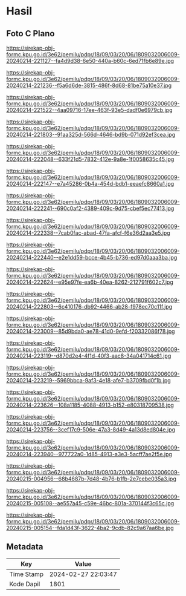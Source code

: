 # Hasil

## Foto C Plano

https://sirekap-obj-formc.kpu.go.id/3e62/pemilu/pdpr/18/09/03/20/06/1809032006009-20240214-221127--fa4d9d38-6e50-440a-b60c-6ed71fb6e89e.jpg

https://sirekap-obj-formc.kpu.go.id/3e62/pemilu/pdpr/18/09/03/20/06/1809032006009-20240214-221236--f5a6d6de-3815-486f-8d68-81be75a10e37.jpg

https://sirekap-obj-formc.kpu.go.id/3e62/pemilu/pdpr/18/09/03/20/06/1809032006009-20240214-221522--4aa09716-17ee-463f-93e5-dadf0e6979cb.jpg

https://sirekap-obj-formc.kpu.go.id/3e62/pemilu/pdpr/18/09/03/20/06/1809032006009-20240214-221803--91aa325d-566d-4646-bd9b-071d92ef3cea.jpg

https://sirekap-obj-formc.kpu.go.id/3e62/pemilu/pdpr/18/09/03/20/06/1809032006009-20240214-222048--633f21d5-7832-412e-9a8e-1f0058635c45.jpg

https://sirekap-obj-formc.kpu.go.id/3e62/pemilu/pdpr/18/09/03/20/06/1809032006009-20240214-222147--e7a45286-0b4a-454d-bdb1-eeaefc8660a1.jpg

https://sirekap-obj-formc.kpu.go.id/3e62/pemilu/pdpr/18/09/03/20/06/1809032006009-20240214-222241--690c0af2-4389-409c-9d75-cbef5ec77413.jpg

https://sirekap-obj-formc.kpu.go.id/3e62/pemilu/pdpr/18/09/03/20/06/1809032006009-20240214-222338--7cab0fac-abad-47fa-afcf-f6e36d2aa3e5.jpg

https://sirekap-obj-formc.kpu.go.id/3e62/pemilu/pdpr/18/09/03/20/06/1809032006009-20240214-222440--e2e1dd59-bcce-4b45-b736-ed97d0aaa3ba.jpg

https://sirekap-obj-formc.kpu.go.id/3e62/pemilu/pdpr/18/09/03/20/06/1809032006009-20240214-222624--e95e97fe-ea6b-40ea-8262-212791f602c7.jpg

https://sirekap-obj-formc.kpu.go.id/3e62/pemilu/pdpr/18/09/03/20/06/1809032006009-20240214-222803--6c410176-db92-4466-ab28-f978ec70c11f.jpg

https://sirekap-obj-formc.kpu.go.id/3e62/pemilu/pdpr/18/09/03/20/06/1809032006009-20240214-223009--85d9bda0-ae78-41d0-9efd-f20332086f78.jpg

https://sirekap-obj-formc.kpu.go.id/3e62/pemilu/pdpr/18/09/03/20/06/1809032006009-20240214-223119--d870d2e4-4f1d-40f3-aac8-34a041714c61.jpg

https://sirekap-obj-formc.kpu.go.id/3e62/pemilu/pdpr/18/09/03/20/06/1809032006009-20240214-223219--5969bbca-9af3-4e18-afe7-b3709fbd0f1b.jpg

https://sirekap-obj-formc.kpu.go.id/3e62/pemilu/pdpr/18/09/03/20/06/1809032006009-20240214-223626--108a1185-4088-4913-b152-e80318709538.jpg

https://sirekap-obj-formc.kpu.go.id/3e62/pemilu/pdpr/18/09/03/20/06/1809032006009-20240214-223756--3cef17c9-506e-47a3-8d49-4a13d8ed804e.jpg

https://sirekap-obj-formc.kpu.go.id/3e62/pemilu/pdpr/18/09/03/20/06/1809032006009-20240214-223940--977722a0-1d85-4913-a3e3-5acff7ae2f5e.jpg

https://sirekap-obj-formc.kpu.go.id/3e62/pemilu/pdpr/18/09/03/20/06/1809032006009-20240215-004956--68b4687b-7d48-4b76-b1fb-2e7cebe035a3.jpg

https://sirekap-obj-formc.kpu.go.id/3e62/pemilu/pdpr/18/09/03/20/06/1809032006009-20240215-005108--ae557a45-c59e-46bc-801a-370144f3c65c.jpg

https://sirekap-obj-formc.kpu.go.id/3e62/pemilu/pdpr/18/09/03/20/06/1809032006009-20240215-005154--fda1d43f-3622-4ba2-9cdb-82c9a67aa6be.jpg


## Metadata

| Key        | Value               |
| ---------- | ------------------- |
| Time Stamp | 2024-02-27 22:03:47 |
| Kode Dapil | 1801                |



